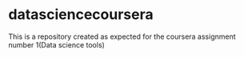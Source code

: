 # datasciencecoursera
This is a repository created as expected for the coursera assignment number 1(Data science tools)
